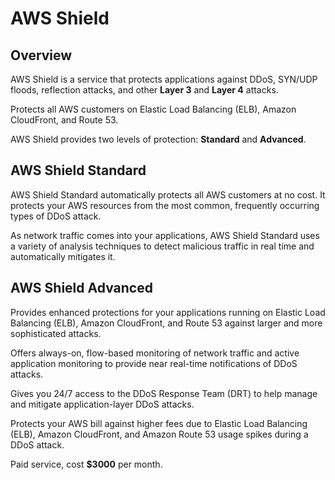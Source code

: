 # AWS Shield

## Overview

AWS Shield is a service that protects applications against DDoS, SYN/UDP floods, reflection attacks, and other **Layer 3** and **Layer 4** attacks. 

Protects all AWS customers on Elastic Load Balancing (ELB), Amazon CloudFront, and Route 53.

AWS Shield provides two levels of protection: **Standard** and **Advanced**.


## AWS Shield Standard

AWS Shield Standard automatically protects all AWS customers at no cost. It protects your AWS resources from the most common, frequently occurring types of DDoS attack. 

As network traffic comes into your applications, AWS Shield Standard uses a variety of analysis techniques to detect malicious traffic in real time and automatically mitigates it. 


## AWS Shield Advanced

Provides enhanced protections for your applications running on Elastic Load Balancing (ELB),
Amazon CloudFront, and Route 53 against larger and more sophisticated attacks.

Offers always-on, flow-based monitoring of network traffic and active application monitoring to provide near real-time notifications of DDoS attacks.

Gives you 24/7 access to the DDoS Response Team (DRT) to help manage and mitigate application-layer DDoS attacks.

Protects your AWS bill against higher fees due to Elastic Load Balancing (ELB), Amazon CloudFront, and Amazon Route 53 usage spikes during a DDoS attack.

Paid service, cost **$3000** per month.